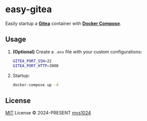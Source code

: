 # easy-gitea

Easily startup a [**Gitea**](https://about.gitea.com/) container with [**Docker Compose**](https://docs.docker.com/compose/).

## Usage

1. **(Optional)** Create a `.env` file with your custom configurations:

    ```sh
    GITEA_PORT_SSH=22
    GITEA_PORT_HTTP=3000
    ```

2. Startup:

    ```sh
    docker-compose up -d
    ```

## License

[MIT](./LICENSE) License &copy; 2024-PRESENT [mys1024](https://github.com/mys1024)
